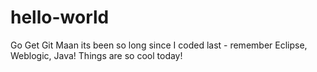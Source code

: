 # hello-world
Go Get Git
Maan its been so long since I coded last - remember Eclipse, Weblogic, Java!
Things are so cool today!
